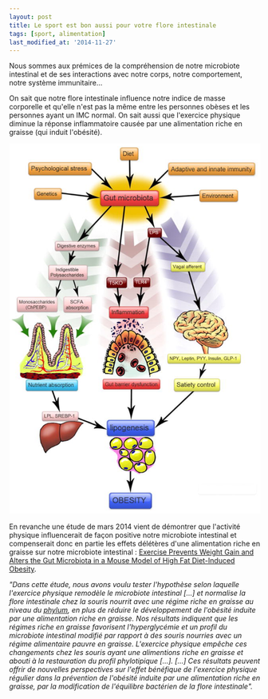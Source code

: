```yaml
---
layout: post
title: Le sport est bon aussi pour votre flore intestinale
tags: [sport, alimentation]
last_modified_at: '2014-11-27'
---
```


Nous sommes aux prémices de la compréhension de notre microbiote intestinal et de ses interactions avec notre corps,
notre comportement, notre système immunitaire...

On sait que notre flore intestinale influence notre indice de masse corporelle et qu'elle n'est pas la même
entre les personnes obèses et les personnes ayant un IMC normal.
On sait aussi que l'exercice physique diminue la réponse inflammatoire causée
par une alimentation riche en graisse (qui induit l'obésité).

[![Gut microbiota](/assets/2014-04-17/Gut-microbiota.jpg)](http://www.ncbi.nlm.nih.gov/pmc/articles/PMC3303978/)

En revanche une étude de mars 2014 vient de démontrer que l'activité physique influencerait de façon positive notre microbiote intestinal
et compenserait donc en partie les effets délétères d'une alimentation riche en graisse sur notre microbiote intestinal :
[Exercise Prevents Weight Gain and Alters the Gut Microbiota in a Mouse Model of High Fat Diet-Induced Obesity](http://www.ncbi.nlm.nih.gov/pmc/articles/PMC3966766/).

_"Dans cette étude, nous avons voulu tester l'hypothèse selon laquelle l'exercice physique remodèle le microbiote intestinal [...]
et normalise la flore intestinale chez la souris nourrit avec une régime riche en graisse au niveau du [phylum](https://fr.wikipedia.org/wiki/Embranchement_(biologie)),
en plus de réduire le développement de l'obésité induite par une alimentation riche en graisse.
Nos résultats indiquent que les régimes riche en graisse favorisent l'hyperglycémie et un profil du microbiote intestinal
modifié par rapport à des souris nourries avec un régime alimentaire pauvre en graisse.
L'exercice physique empêche ces changements chez les souris ayant une alimentions riche en graisse et abouti
à la restauration du profil phylotipique [...].
[...] Ces résultats peuvent offrir de nouvelles perspectives sur l'effet bénéfique de l'exercice physique régulier
dans la prévention de l'obésité induite par une alimentation riche en graisse,
par la modification de l'équilibre bactérien de la flore intestinale"._
